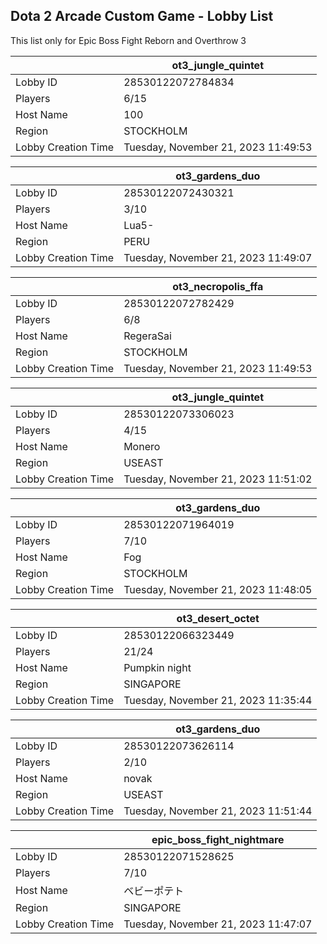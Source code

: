 ## Dota 2 Arcade Custom Game - Lobby List

This list only for Epic Boss Fight Reborn and Overthrow 3

|  | ot3_jungle_quintet |
| ------ | ------ |
| Lobby ID | 28530122072784834 |
| Players | 6/15 |
| Host Name | 100 |
| Region | STOCKHOLM |
| Lobby Creation Time | Tuesday, November 21, 2023 11:49:53 |


|  | ot3_gardens_duo |
| ------ | ------ |
| Lobby ID | 28530122072430321 |
| Players | 3/10 |
| Host Name | Lua5- |
| Region | PERU |
| Lobby Creation Time | Tuesday, November 21, 2023 11:49:07 |


|  | ot3_necropolis_ffa |
| ------ | ------ |
| Lobby ID | 28530122072782429 |
| Players | 6/8 |
| Host Name | RegeraSai |
| Region | STOCKHOLM |
| Lobby Creation Time | Tuesday, November 21, 2023 11:49:53 |


|  | ot3_jungle_quintet |
| ------ | ------ |
| Lobby ID | 28530122073306023 |
| Players | 4/15 |
| Host Name | Monero |
| Region | USEAST |
| Lobby Creation Time | Tuesday, November 21, 2023 11:51:02 |


|  | ot3_gardens_duo |
| ------ | ------ |
| Lobby ID | 28530122071964019 |
| Players | 7/10 |
| Host Name | Fog |
| Region | STOCKHOLM |
| Lobby Creation Time | Tuesday, November 21, 2023 11:48:05 |


|  | ot3_desert_octet |
| ------ | ------ |
| Lobby ID | 28530122066323449 |
| Players | 21/24 |
| Host Name | Pumpkin night |
| Region | SINGAPORE |
| Lobby Creation Time | Tuesday, November 21, 2023 11:35:44 |


|  | ot3_gardens_duo |
| ------ | ------ |
| Lobby ID | 28530122073626114 |
| Players | 2/10 |
| Host Name | novak |
| Region | USEAST |
| Lobby Creation Time | Tuesday, November 21, 2023 11:51:44 |


|  | epic_boss_fight_nightmare |
| ------ | ------ |
| Lobby ID | 28530122071528625 |
| Players | 7/10 |
| Host Name | ベビーポテト |
| Region | SINGAPORE |
| Lobby Creation Time | Tuesday, November 21, 2023 11:47:07 |


